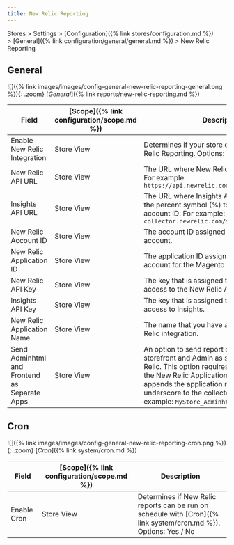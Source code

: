 ```yaml
---
title: New Relic Reporting
---
```


Stores > Settings > [Configuration]({% link stores/configuration.md %}) > [General]({% link configuration/general/general.md %}) > New Relic Reporting

## General

![]({% link images/images/config-general-new-relic-reporting-general.png %}){: .zoom}
[_General_]({% link reports/new-relic-reporting.md %})

|Field|[Scope]({% link configuration/scope.md %})|Description|
|--- |--- |--- |
|Enable New Relic Integration|Store View|Determines if your store can be used with New Relic Reporting. Options: Yes / No|
|New Relic API URL|Store View|The URL where New Relic APIs are deployed. For example: `https://api.newrelic.com/deployments.xml`|
|Insights API URL|Store View|The URL where Insights APIs are deployed. Use the percent symbol (%) to represent your account ID. For example: `https://insights-collector.newrelic.com/v1/accounts/%s/events`|
|New Relic Account ID|Store View|The account ID assigned to your New Relic account.|
|New Relic Application ID|Store View|The application ID assigned to your New Relic account for the Magento integration.|
|New Relic API Key|Store View|The key that is assigned to you for gaining access to the New Relic API.|
|Insights API Key|Store View|The key that is assigned to you for gaining access to Insights.|
|New Relic Application Name|Store View|The name that you have assigned to your New Relic integration.|
|Send Adminhtml and Frontend as Separate Apps|Store View|An option to send report data collected for the storefront and Admin as separate apps to New Relic. This option requires a name entered for the New Relic Application Name. The feature appends the application name with an underscore to the collected app data. For example: `MyStore_Adminhtml` `MyStore_frontend`|

## Cron

![]({% link images/images/config-general-new-relic-reporting-cron.png %}){: .zoom}
[_Cron_]({% link system/cron.md %})

|Field|[Scope]({% link configuration/scope.md %})|Description|
|--- |--- |--- |
|Enable Cron|Store View|Determines if New Relic reports can be run on schedule with [Cron]({% link system/cron.md %}). Options: Yes / No|
